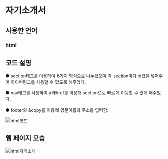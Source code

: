 # 자기소개서
 
 ## 사용한 언어
 ### html
 
 ## 코드 설명
 ● section태그를 이용하여 6가지 형식으로 나누었으며 각 section마다 id값을 넣어주어 하이퍼링크를 사용할 수 있도록 해주었다.
 
 ● nav태그를 사용하여 a와href를 이용해 section으로 빠르게 이동할 수 있게 해주었다.
 
 ● footer와 &copy를 이용해 영문이름과 주소를 입력함.
 
 ![html코드](https://user-images.githubusercontent.com/93521099/159752528-4b3148c8-1341-4d85-a381-63dd59d09181.png)

 ## 웹 페이지 모습

![html자기소개](https://user-images.githubusercontent.com/93521099/159752544-195337f0-974d-4bbb-8cf4-3eb4a6ef4126.png)
